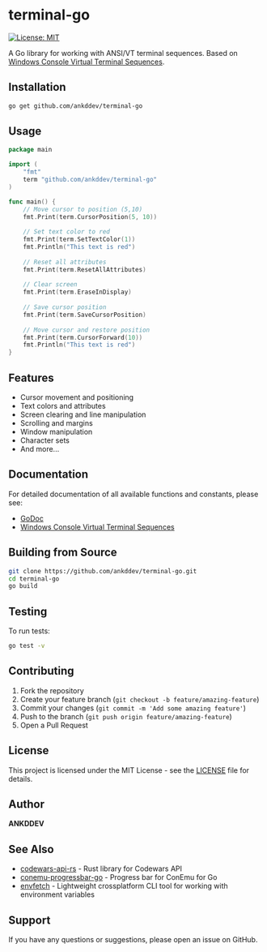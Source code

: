 # terminal-go

[![License: MIT](https://img.shields.io/badge/License-MIT-yellow.svg)](https://opensource.org/licenses/MIT)

A Go library for working with ANSI/VT terminal sequences. Based on [Windows Console Virtual Terminal Sequences](https://learn.microsoft.com/en-us/windows/console/console-virtual-terminal-sequences).

## Installation

```bash
go get github.com/ankddev/terminal-go
```

## Usage

```go
package main

import (
    "fmt"
    term "github.com/ankddev/terminal-go"
)

func main() {
    // Move cursor to position (5,10)
    fmt.Print(term.CursorPosition(5, 10))
    
    // Set text color to red
    fmt.Print(term.SetTextColor(1))
    fmt.Println("This text is red")
    
    // Reset all attributes
    fmt.Print(term.ResetAllAttributes)
    
    // Clear screen
    fmt.Print(term.EraseInDisplay)
    
    // Save cursor position
    fmt.Print(term.SaveCursorPosition)
    
    // Move cursor and restore position
    fmt.Print(term.CursorForward(10))
    fmt.Println("This text is red")
}
```

## Features

- Cursor movement and positioning
- Text colors and attributes
- Screen clearing and line manipulation
- Scrolling and margins
- Window manipulation
- Character sets
- And more...

## Documentation

For detailed documentation of all available functions and constants, please see:
- [GoDoc](https://pkg.go.dev/github.com/ankddev/terminal-go)
- [Windows Console Virtual Terminal Sequences](https://learn.microsoft.com/en-us/windows/console/console-virtual-terminal-sequences)

## Building from Source

```bash
git clone https://github.com/ankddev/terminal-go.git
cd terminal-go
go build
```

## Testing

To run tests:
```bash
go test -v
```

## Contributing

1. Fork the repository
2. Create your feature branch (`git checkout -b feature/amazing-feature`)
3. Commit your changes (`git commit -m 'Add some amazing feature'`)
4. Push to the branch (`git push origin feature/amazing-feature`)
5. Open a Pull Request

## License

This project is licensed under the MIT License - see the [LICENSE](LICENSE) file for details.

## Author

**ANKDDEV**

## See Also

- [codewars-api-rs](https://github.com/ankddev/codewars-api-rs) - Rust library for Codewars API
- [conemu-progressbar-go](https://github.com/ankddev/conemu-progressbar-go) - Progress bar for ConEmu for Go
- [envfetch](https://github.com/ankddev/envfetch) - Lightweight crossplatform CLI tool for working with environment variables

## Support

If you have any questions or suggestions, please open an issue on GitHub.
